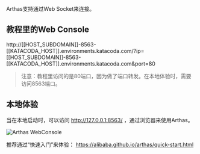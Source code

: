 

Arthas支持通过Web Socket来连接。


## 教程里的Web Console


http://[[HOST_SUBDOMAIN]]-8563-[[KATACODA_HOST]].environments.katacoda.com/?ip=[[HOST_SUBDOMAIN]]-8563-[[KATACODA_HOST]].environments.katacoda.com&port=80

> 注意：教程里访问的是80端口，因为做了端口转发。在本地体验时，需要访问8563端口。

## 本地体验

当在本地启动时，可以访问  http://127.0.0.1:8563/ ，通过浏览器来使用Arthas。

![Arthas WebConsole](/hollowman/scenarios/arthas-cn/assets/web-console.png)

推荐通过“快速入门”来体验： https://alibaba.github.io/arthas/quick-start.html 